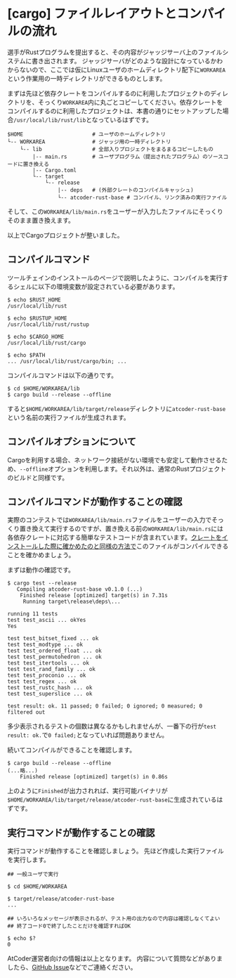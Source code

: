 <!-- -*- coding:utf-8-unix -*- -->

# [cargo] ファイルレイアウトとコンパイルの流れ

選手がRustプログラムを提出すると、その内容がジャッジサーバ上のファイルシステムに書き出されます。
ジャッジサーバがどのような設計になっているかわからないので、ここでは仮にLinuxユーザのホームディレクトリ配下に`WORKAREA`という作業用の一時ディレクトリができるものとします。

まずは先ほど依存クレートをコンパイルするのに利用したプロジェクトのディレクトリを、そっくり`WORKAREA`内に丸ごとコピーしてください。依存クレートをコンパイルするのに利用したプロジェクトは、本書の通りにセットアップした場合`/usr/local/lib/rust/lib`となっているはずです。

```console
$HOME                      # ユーザのホームディレクトリ
└-- WORKAREA               # ジャッジ用の一時ディレクトリ
    └-- lib                # 全部入りプロジェクトをまるまるコピーしたもの
        |-- main.rs        # ユーザプログラム（提出されたプログラム）のソースコードに置き換える
        |-- Cargo.toml
        └-- target
            └-- release
                |-- deps   # (外部クレートのコンパイルキャッシュ)
                └-- atcoder-rust-base # コンパイル、リンク済みの実行ファイル
```

そして、この`WORKAREA/lib/main.rs`をユーザーが入力したファイルにそっくりそのまま置き換えます。

以上でCargoプロジェクトが整いました。


## コンパイルコマンド

ツールチェインのインストールのページで説明したように、コンパイルを実行するシェルに以下の環境変数が設定されている必要があります。

```console
$ echo $RUST_HOME
/usr/local/lib/rust

$ echo $RUSTUP_HOME
/usr/local/lib/rust/rustup

$ echo $CARGO_HOME
/usr/local/lib/rust/cargo

$ echo $PATH
... /usr/local/lib/rust/cargo/bin; ...
```

コンパイルコマンドは以下の通りです。

```console
$ cd $HOME/WORKAREA/lib
$ cargo build --release --offline
```

すると`$HOME/WORKAREA/lib/target/release`ディレクトリに`atcoder-rust-base`という名前の実行ファイルが生成されます。


## コンパイルオプションについて

Cargoを利用する場合、ネットワーク接続がない環境でも安定して動作させるため、`--offline`オプションを利用します。それ以外は、通常のRustプロジェクトのビルドと同様です。


## コンパイルコマンドが動作することの確認

実際のコンテストでは`WORKAREA/lib/main.rs`ファイルをユーザーの入力でそっくり置き換えて実行するのですが、置き換える前の`WORKAREA/lib/main.rs`には各依存クレートに対応する簡単なテストコードが含まれています。[クレートをインストールした際に確かめたのと同様の方法で](./installing-rust-crates.md#クレートのテスト)このファイルがコンパイルできることを確かめましょう。

まずは動作の確認です。

```console
$ cargo test --release
   Compiling atcoder-rust-base v0.1.0 (...)
    Finished release [optimized] target(s) in 7.31s
     Running target\release\deps\...

running 11 tests
test test_ascii ... okYes
Yes

test test_bitset_fixed ... ok
test test_modtype ... ok
test test_ordered_float ... ok
test test_permutohedron ... ok
test test_itertools ... ok
test test_rand_family ... ok
test test_proconio ... ok
test test_regex ... ok
test test_rustc_hash ... ok
test test_superslice ... ok

test result: ok. 11 passed; 0 failed; 0 ignored; 0 measured; 0 filtered out
```

多少表示されるテストの個数は異なるかもしれませんが、一番下の行が`test result: ok.`で`0 failed;`となっていれば問題ありません。

続いてコンパイルができることを確認します。

```console
$ cargo build --release --offline
(...略...)
    Finished release [optimized] target(s) in 0.86s
```

上のように`Finished`が出力されれば、実行可能バイナリが`$HOME/WORKAREA/lib/target/release/atcoder-rust-base`に生成されているはずです。


## 実行コマンドが動作することの確認

実行コマンドが動作することを確認しましょう。
先ほど作成した実行ファイルを実行します。

```console
## 一般ユーザで実行

$ cd $HOME/WORKAREA

$ target/release/atcoder-rust-base
...

## いろいろなメッセージが表示されるが、テスト用の出力なので内容は確認しなくてよい
## 終了コード0で終了したことだけを確認すればOK

$ echo $?
0
```

AtCoder運営者向けの情報は以上となります。
内容について質問などがありましたら、[GitHub Issue][gh-issue]などでご連絡ください。

[gh-issue]: https://github.com/rust-lang-ja/atcoder-rust-resources/issues
